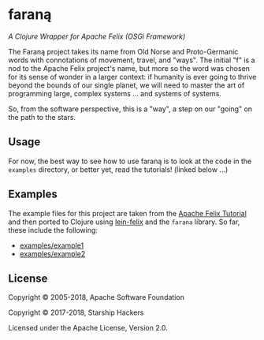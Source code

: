 # faraną

*A Clojure Wrapper for Apache Felix (OSGi Framework)*

The Faraną project takes its name from Old Norse and Proto-Germanic words with
connotations of movement, travel, and "ways". The initial "f" is a nod to the
Apache Felix project's name, but more so the word was chosen for its sense of
wonder in a larger context: if humanity is ever going to thrive beyond the
bounds of our single planet, we will need to master the art of programming
large, complex systems ... and systems of systems.

So, from the software perspective, this is a "way", a step on our "going"
on the path to the stars.


## Usage

For now, the best way to see how to use faraną is to look at the code in the
`examples` directory, or better yet, read the tutorials! (linked below ...)


## Examples

The example files for this project are taken from the
[Apache Felix Tutorial](http://felix.apache.org/documentation/tutorials-examples-and-presentations/apache-felix-osgi-tutorial.html)
and then ported to Clojure using
[lein-felix](https://github.com/starship-tools/lein-felix/tree/release/0.3.x)
and the `farana` library. So far, these include the following:

* [examples/example1](examples/example1)
* [examples/example2](examples/example2)


## License

Copyright © 2005-2018, Apache Software Foundation

Copyright © 2017-2018, Starship Hackers

Licensed under the Apache License, Version 2.0.
